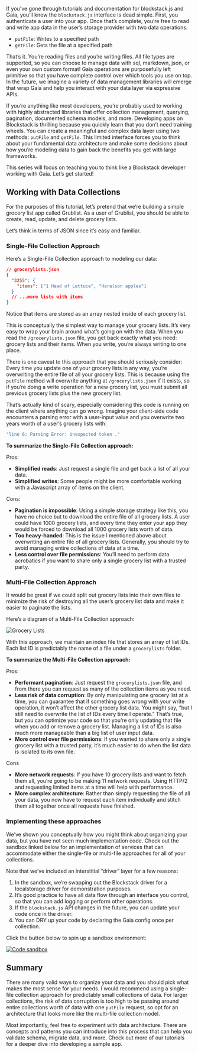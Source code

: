If you’ve gone through tutorials and documentation for blockstack.js and Gaia, you’ll know the `blockstack.js` interface is dead simple. First, you authenticate a user into your app. Once that’s complete, you’re free to read and write app data in the user’s storage provider with two data operations:

- `putFile`: Writes to a specified path
- `getFile`: Gets the file at a specified path

That’s it. You’re reading files and you’re writing files. All file types are supported, so you can choose to manage data with sql, markdown, json, or even your own custom format! Gaia operations are purposefully left primitive so that you have complete control over which tools you use on top. In the future, we imagine a variety of data management libraries will emerge that wrap Gaia and help you interact with your data layer via expressive APIs.

If you’re anything like most developers, you’re probably used to working with highly abstracted libraries that offer collection management, querying, pagination, documented schema models, and more. Developing apps on Blockstack is thrilling because you quickly learn that you don’t need training wheels. You can create a meaningful and complex data layer using two methods: `putFile` and `getFile`. This limited interface forces you to think about your fundamental data architecture and make some decisions about how you’re modeling data to gain back the benefits you get with large frameworks.

This series will focus on teaching you to think like a Blockstack developer working with Gaia. Let’s get started!

## Working with Data Collections

For the purposes of this tutorial, let’s pretend that we’re building a simple grocery list app called Grublist. As a user of Grublist, you should be able to create, read, update, and delete grocery lists.

Let’s think in terms of JSON since it’s easy and familiar.

### Single-File Collection Approach

Here’s a Single-File Collection approach to modeling our data:

```json
// grocerylists.json
{
  "3255": {
    "items": ["1 Head of Lettuce", "Haralson apples"]
  }
  // ...more lists with items
}
```

Notice that items are stored as an array nested inside of each grocery list.

This is conceptually the simplest way to manage your grocery lists. It’s very easy to wrap your brain around what’s going on with the data. When you read the `/grocerylists.json` file, you get back exactly what you need: grocery lists and their items. When you write, you’re always writing to one place.

There is one caveat to this approach that you should seriously consider: Every time you update one of your grocery lists in any way, you’re overwriting the entire file of all your grocery lists. This is because using the `putFile` method will overwrite anything at `/grocerylists.json` if it exists, so if you’re doing a write operation for a new grocery list, you must submit all previous grocery lists plus the new grocery list.

That’s actually kind of scary, especially considering this code is running on the client where anything can go wrong. Imagine your client-side code encounters a parsing error with a user-input value and you overwrite two years worth of a user’s grocery lists with:

```bash
"line 6: Parsing Error: Unexpected token ."
```

**To summarize the Single-File Collection approach:**

Pros:

- **Simplified reads**: Just request a single file and get back a list of all your data.
- **Simplified writes**: Some people might be more comfortable working with a Javascript array of items on the client.

Cons:

- **Pagination is impossible**: Using a simple storage strategy like this, you have no choice but to download the entire file of all grocery lists. A user could have 1000 grocery lists, and every time they enter your app they would be forced to download all 1000 grocery lists worth of data.
- **Too heavy-handed**: This is the issue I mentioned above about overwriting an entire file of all grocery lists. Generally, you should try to avoid managing entire collections of data at a time.
- **Less control over file permissions**: You’ll need to perform data acrobatics if you want to share only a single grocery list with a trusted party.

### Multi-File Collection Approach

It would be great if we could split out grocery lists into their own files to minimize the risk of destroying all the user’s grocery list data and make it easier to paginate the lists.

Here’s a diagram of a Multi-File Collection approach:

![Grocery Lists](../../../assets/images/tutorials/grocery-lists.png)

With this approach, we maintain an index file that stores an array of list IDs. Each list ID is predictably the name of a file under a `grocerylists` folder.

**To summarize the Multi-File Collection approach:**

Pros:

- **Performant pagination**: Just request the `grocerylists.json` file, and from there you can request as many of the collection items as you need.
- **Less risk of data corruption**: By only manipulating one grocery list at a time, you can guarantee that if something goes wrong with your write operation, it won’t affect the other grocery list data. You might say, “but I still need to overwrite the list of IDs every time I operate.” That’s true, but you can optimize your code so that you’re only updating that file when you add or remove a grocery list. Managing a list of IDs is also much more manageable than a big list of user input data.
- **More control over file permissions**: If you wanted to share only a single grocery list with a trusted party, it’s much easier to do when the list data is isolated to its own file.

Cons

- **More network requests**: If you have 10 grocery lists and want to fetch them all, you’re going to be making 11 network requests. Using HTTP/2 and requesting limited items at a time will help with performance.
- **More complex architecture**: Rather than simply requesting the file of all your data, you now have to request each item individually and stitch them all together once all requests have finished.

### Implementing these approaches

We’ve shown you conceptually how you might think about organizing your data, but you have not seen much implementation code. Check out the sandbox linked below for an implementation of services that can accommodate either the single-file or multi-file approaches for all of your collections.

Note that we’ve included an interstitial “driver” layer for a few reasons:

1.  In the sandbox, we’re swapping out the Blockstack driver for a localstorage driver for demonstration purposes.
2.  It’s good practice to have all data flow through an interface you control, so that you can add logging or perform other operations.
3.  If the `blockstack.js` API changes in the future, you can update your code once in the driver.
4.  You can DRY up your code by declaring the Gaia config once per collection.

Click the button below to spin up a sandbox environment:

<div class="image-size-default">

[![Code sandbox](../../../assets/images/tutorials/edit-sandbox.png)](https://codesandbox.io/s/8kzmjjr9nj)

</div>

## Summary

There are many valid ways to organize your data and you should pick what makes the most sense for your needs. I would recommend using a single-file collection approach for predictably small collections of data. For larger collections, the risk of data corruption is too high to be passing around entire collections worth of data with one `putFile` request, so opt for an architecture that looks more like the multi-file collection model.

Most importantly, feel free to experiment with data architecture. There are concepts and patterns you can introduce into this process that can help you validate schema, migrate data, and more. Check out more of our tutorials for a deeper dive into developing a sample app.
